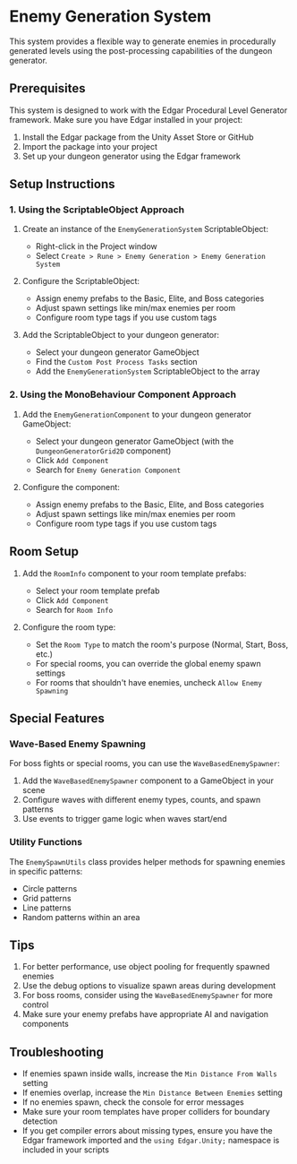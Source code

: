 # Enemy Generation System

This system provides a flexible way to generate enemies in procedurally generated levels using the post-processing capabilities of the dungeon generator.

## Prerequisites

This system is designed to work with the Edgar Procedural Level Generator framework. Make sure you have Edgar installed in your project:

1. Install the Edgar package from the Unity Asset Store or GitHub
2. Import the package into your project
3. Set up your dungeon generator using the Edgar framework

## Setup Instructions

### 1. Using the ScriptableObject Approach

1. Create an instance of the `EnemyGenerationSystem` ScriptableObject:
   - Right-click in the Project window
   - Select `Create > Rune > Enemy Generation > Enemy Generation System`

2. Configure the ScriptableObject:
   - Assign enemy prefabs to the Basic, Elite, and Boss categories
   - Adjust spawn settings like min/max enemies per room
   - Configure room type tags if you use custom tags

3. Add the ScriptableObject to your dungeon generator:
   - Select your dungeon generator GameObject
   - Find the `Custom Post Process Tasks` section
   - Add the `EnemyGenerationSystem` ScriptableObject to the array

### 2. Using the MonoBehaviour Component Approach

1. Add the `EnemyGenerationComponent` to your dungeon generator GameObject:
   - Select your dungeon generator GameObject (with the `DungeonGeneratorGrid2D` component)
   - Click `Add Component`
   - Search for `Enemy Generation Component`

2. Configure the component:
   - Assign enemy prefabs to the Basic, Elite, and Boss categories
   - Adjust spawn settings like min/max enemies per room
   - Configure room type tags if you use custom tags

## Room Setup

1. Add the `RoomInfo` component to your room template prefabs:
   - Select your room template prefab
   - Click `Add Component`
   - Search for `Room Info`

2. Configure the room type:
   - Set the `Room Type` to match the room's purpose (Normal, Start, Boss, etc.)
   - For special rooms, you can override the global enemy spawn settings
   - For rooms that shouldn't have enemies, uncheck `Allow Enemy Spawning`

## Special Features

### Wave-Based Enemy Spawning

For boss fights or special rooms, you can use the `WaveBasedEnemySpawner`:

1. Add the `WaveBasedEnemySpawner` component to a GameObject in your scene
2. Configure waves with different enemy types, counts, and spawn patterns
3. Use events to trigger game logic when waves start/end

### Utility Functions

The `EnemySpawnUtils` class provides helper methods for spawning enemies in specific patterns:

- Circle patterns
- Grid patterns
- Line patterns
- Random patterns within an area

## Tips

1. For better performance, use object pooling for frequently spawned enemies
2. Use the debug options to visualize spawn areas during development
3. For boss rooms, consider using the `WaveBasedEnemySpawner` for more control
4. Make sure your enemy prefabs have appropriate AI and navigation components

## Troubleshooting

- If enemies spawn inside walls, increase the `Min Distance From Walls` setting
- If enemies overlap, increase the `Min Distance Between Enemies` setting
- If no enemies spawn, check the console for error messages
- Make sure your room templates have proper colliders for boundary detection
- If you get compiler errors about missing types, ensure you have the Edgar framework imported and the `using Edgar.Unity;` namespace is included in your scripts 